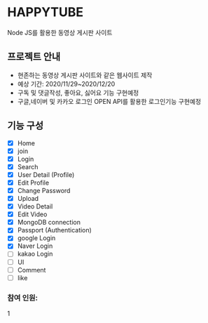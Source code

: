 # HAPPYTUBE

Node JS를 활용한 동영상 게시판 사이트


## 프로젝트 안내

- 현존하는 동영상 게시판 사이트와 같은 웹사이트 제작
- 예상 기간: 2020/11/29~2020/12/20
- 구독 및 댓글작성, 좋아요, 싫어요 기능 구현예정
- 구글,네이버 및 카카오 로그인 OPEN API를 활용한 로그인기능 구현예정


## 기능 구성 

- [x] Home
- [x] join
- [x] Login
- [x] Search
- [x] User Detail (Profile)
- [x] Edit Profile
- [x] Change Password
- [x] Upload
- [x] Video Detail
- [x] Edit Video
- [x] MongoDB connection
- [x] Passport (Authentication)
- [x] google Login
- [x] Naver Login
- [ ] kakao Login
- [ ] UI
- [ ] Comment
- [ ] like

### 참여 인원:

1
